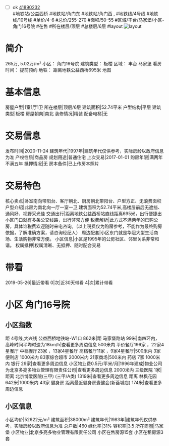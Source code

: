 - [ ] ok [41890232](https://bj.5i5j.com/ershoufang/41890232.html)  
 #地铁站/公益西桥 #地铁站/角门东 #地铁站/角门西 ,  #地铁线/4号线 #地铁线/10号线
#单价/4-6 #总价/255-270 #面积/50-55   #区域/丰台/马家堡/小区-角门16号院 #在售 #所在楼层/顶层 #总楼层/6层 #layout 
![layout](http://image16.5i5j.com/erp/house/4189/41890232/huxing/gocbahnp97b683b6.jpg_P5.jpg) 
# 简介 
 265万,  5.02万/m² 
小区： 角门16号院
建筑类型： 板楼
区域： 丰台 马家堡
看房时间： 提前预约
地铁： 距离地铁公益西桥695米 地图
# 基本信息 
 房屋户型|1室1厅1卫
所在楼层|顶层/6层
建筑面积|52.74平米
户型结构|平层
建筑类型|板楼
房屋朝向|南北
装修情况|精装
配备电梯|无
# 交易信息 
 发布时间|2020-11-24
建筑年代|1997年|建筑年代仅供参考，实际房龄以政府信息为准
产权性质|商品房
规划用途|普通住宅
上次交易|2017-01-01
购房年限|满两年不满五年
抵押情况|无
房本备件|已上传房本照片
# 交易特色 
 核心卖点|卧室南向带阳台、客厅朝北、厨房朝北带阳台、户型方正、无浪费面积
户型介绍|此房为南北向一厅一室一卫,建筑面积为52.74平米,高楼层前后无遮挡、通风好、视野采光佳
交通出行|距离地铁公益西桥站直线距离695米，出行便捷出小区门口就有多条公交线路，出行非常方便
税费解析|此方式不满两年的已购公房，具体谁税费欢迎随时来电咨询。（以上税费仅为购房参考，不能作为最终购房依据，了解准确方案，请咨询经纪人）
周边配套|小区东门就是华冠大型生活商场、生活购物非常方便。
小区信息|小区是1995年的公房社区、邻里关系非常和谐。
权属抵押|权属清晰、无抵押、随时配合交易
# 带看 
 2019-05-26|最近带看	 0|次|近30天带看	 4|次|累计带看
# 小区 角门16号院
## 小区指数 
 距 4号线,大兴线 公益西桥地铁站-W1口 862米|距 马家堡路站 99米|南四环内， 高峰时间平均时速为18km/h|查看更多周边信息
500米内 平价餐厅196家 ，22家4星餐厅
中档餐厅23家 ，13家4星餐厅
高档餐厅11家 ，9家4星餐厅|500米内 3家便利店
1000米内 83家综合超市
2000米内 21家商场|500米内 药店 7家
1000米内 银行 29家|查看更多周边信息
小区物业费0.5元/平米/月|1996年建成|物业公司为北京多亮多物业管理有限责任公司|查看更多周边信息
2000米内 三级医院 1家|距离 北京博爱医院(三甲) (三甲/A类) 1319米|查看更多周边信息
距离 林枫花园 642米|1000米内 43家 健身房
距离最近健身房壹健会(新荟城店) 174米|查看更多周边信息
## 小区信息 
 小区均价|52622元/m²
建筑面积|38000m²
建筑年代|1983年|建筑年代仅供参考，实际房龄以政府信息为准
总户数|460
绿化率|31%
容积率|3.5
所在商圈|马家堡
小区物业|北京多亮多物业管理有限责任公司
小区在售房源15套
小区在租房源3套
